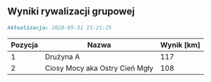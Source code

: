 ## Wyniki rywalizacji grupowej

```markdown
Aktualizacja: 2020-05-31 15:21:25
```

Pozycja | Nazwa | Wynik [km] |
------------ | -------------  | -------------
 1 |Drużyna A | 117 
 2 |Ciosy Mocy aka Ostry Cień Mgły | 108